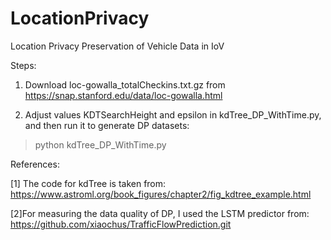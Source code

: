 # LocationPrivacy
Location Privacy Preservation of Vehicle Data in IoV

Steps: 
1. Download loc-gowalla_totalCheckins.txt.gz from 
https://snap.stanford.edu/data/loc-gowalla.html

2. Adjust values KDTSearchHeight and epsilon in kdTree_DP_WithTime.py, and then run it to generate DP datasets: 
>python kdTree_DP_WithTime.py

References: 

[1] The code for kdTree is taken from: 
https://www.astroml.org/book_figures/chapter2/fig_kdtree_example.html

[2]For measuring the data quality of DP, I used the LSTM predictor from: 
https://github.com/xiaochus/TrafficFlowPrediction.git

